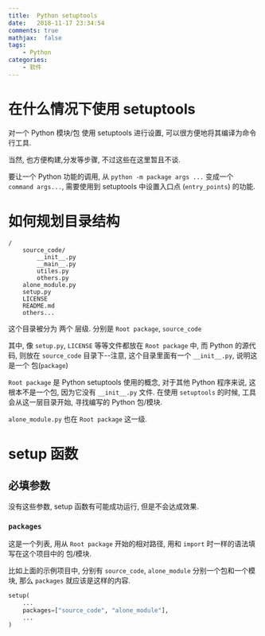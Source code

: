 ```yaml
---
title:  Python setuptools
date:   2018-11-17 23:34:54
comments: true
mathjax:  false
tags:
    - Python
categories:
    - 软件
---
```


# 在什么情况下使用 setuptools

对一个 Python 模块/包 使用 setuptools 进行设置, 可以很方便地将其编译为命令行工具.

当然, 也方便构建,分发等步骤, 不过这些在这里暂且不谈.

要让一个 Python 功能的调用, 从 `python -m package args ...` 变成一个 `command args...`, 需要使用到 setuptools 中设置入口点 (`entry_points`) 的功能.

# 如何规划目录结构

```
/
    source_code/
        __init__.py
        __main__.py
        utiles.py
        others.py
    alone_module.py
    setup.py
    LICENSE
    README.md
    others...
```

这个目录被分为 两个 层级. 分别是 `Root package`, `source_code`

其中, 像 `setup.py`, `LICENSE` 等等文件都放在 `Root package` 中, 而 Python 的源代码, 则放在 `source_code` 目录下--注意, 这个目录里面有一个 `__init__.py`, 说明这是一个 包(`package`)

`Root package` 是 Python setuptools 使用的概念, 对于其他 Python 程序来说, 这根本不是一个包, 因为它没有 `__init__.py` 文件. 在使用 `setuptools` 的时候, 工具会从这一层目录开始, 寻找编写的 Python 包/模块.

`alone_module.py` 也在 `Root package` 这一级.

# setup 函数

## 必填参数

没有这些参数, setup 函数有可能成功运行, 但是不会达成效果.

### `packages` 

这是一个列表, 用从 `Root package` 开始的相对路径, 用和 `import` 时一样的语法填写在这个项目中的 包/模块.

比如上面的示例项目中, 分别有 `source_code`, `alone_module` 分别一个包和一个模块, 那么 `packages` 就应该是这样的内容.

```python
setup(
    ...
    packages=["source_code", "alone_module"],
    ...
)
```
